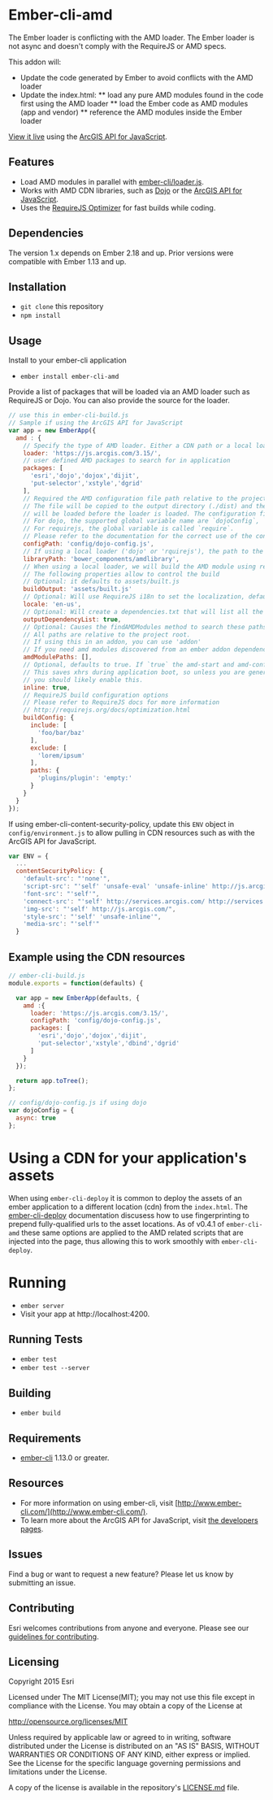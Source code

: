 # Ember-cli-amd

The Ember loader is conflicting with the AMD loader. The Ember loader is not async and doesn't comply with the RequireJS or AMD specs. 

This addon will:
* Update the code generated by Ember to avoid conflicts with the AMD loader
* Update the index.html:
** load any pure AMD modules found in the code first using the AMD loader
** load the Ember code as AMD modules (app and vendor)
** reference the AMD modules inside the Ember loader

[View it live](http://esri.github.io/ember-cli-amd/) using the [ArcGIS API for JavaScript](https://developers.arcgis.com/javascript/).

## Features
* Load AMD modules in parallel with [ember-cli/loader.js](https://github.com/ember-cli/loader.js).
* Works with AMD CDN libraries, such as [Dojo](https://dojotoolkit.org/download/) or the [ArcGIS API for JavaScript](https://developers.arcgis.com/javascript/).
* Uses the [RequireJS Optimizer](http://requirejs.org/docs/optimization.html) for fast builds while coding.

## Dependencies
The version 1.x depends on Ember 2.18 and up.
Prior versions were compatible with Ember 1.13 and up.

## Installation

* `git clone` this repository
* `npm install`

## Usage

Install to your ember-cli application

* `ember install ember-cli-amd`

Provide a list of packages that will be loaded via an AMD loader such as RequireJS or Dojo. You can also provide the source for the loader.
```javascript
// use this in ember-cli-build.js
// Sample if using the ArcGIS API for JavaScript
var app = new EmberApp({
  amd : {
    // Specify the type of AMD loader. Either a CDN path or a local loader ('dojo' or 'requirejs')
    loader: 'https://js.arcgis.com/3.15/',
    // user defined AMD packages to search for in application
    packages: [
      'esri','dojo','dojox','dijit',
      'put-selector','xstyle','dgrid'
    ],
    // Required the AMD configuration file path relative to the project root.
    // The file will be copied to the output directory (./dist) and the configuration file
    // will be loaded before the loader is loaded. The configuration file must define the global variable used by the specific loader.
    // For dojo, the supported global variable name are `dojoConfig`, `djConfig` or `require`.
    // For requirejs, the global variable is called `require`.
    // Please refer to the documentation for the correct use of the configuration object.
    configPath: 'config/dojo-config.js',
    // If using a local loader ('dojo' or 'rquirejs'), the path to the AMD library must be provided.
    libraryPath: 'bower_components/amdlibrary',
    // When using a local loader, we will build the AMD module using requirejs into a single file
    // The following properties allow to control the build
    // Optional: it defaults to assets/built.js
    buildOutput: 'assets/built.js'
    // Optional: Will use RequireJS i18n to set the localization, default is 'en-us'
    locale: 'en-us',
    // Optional: Will create a dependencies.txt that will list all the AMD dependencies in the application, default is false
    outputDependencyList: true,
    // Optional: Causes the findAMDModules method to search these paths in addition to 'app'
    // All paths are relative to the project root.
    // If using this in an addon, you can use 'addon'
    // If you need amd modules discovered from an ember addon dependency, you can use 'node_modules/addon-name/addon'
    amdModulePaths: [],
    // Optional, defaults to true. If `true` the amd-start and amd-config scripts will be inlined into index.html.
    // This saves xhrs during application boot, so unless you are generating your index.html file on the fly (i.e. from node or rails)
    // you should likely enable this.
    inline: true,
    // RequireJS build configuration options
    // Please refer to RequireJS docs for more information
    // http://requirejs.org/docs/optimization.html
    buildConfig: {
      include: [
        'foo/bar/baz'
      ],
      exclude: [
        'lorem/ipsum'
      ],
      paths: {
        'plugins/plugin': 'empty:'
      }
    }
  }
});
```

If using ember-cli-content-security-policy, update this `ENV` object in `config/environment.js` to allow pulling in CDN resources such as with the ArcGIS API for JavaScript.
```javascript
var ENV = {
  ...
  contentSecurityPolicy: {
    'default-src': "'none'",
    'script-src': "'self' 'unsafe-eval' 'unsafe-inline' http://js.arcgis.com/ https://js.arcgis.com/",
    'font-src': "'self'",
    'connect-src': "'self' http://services.arcgis.com/ http://services.arcgisonline.com/",
    'img-src': "'self' http://js.arcgis.com/",
    'style-src': "'self' 'unsafe-inline'",
    'media-src': "'self'"
  }
```

## Example using the CDN resources

```javascript
// ember-cli-build.js
module.exports = function(defaults) {

  var app = new EmberApp(defaults, {
    amd :{
      loader: 'https://js.arcgis.com/3.15/',
      configPath: 'config/dojo-config.js',
      packages: [
        'esri','dojo','dojox','dijit',
        'put-selector','xstyle','dbind','dgrid'
      ]
    }
  });

  return app.toTree();
};
```

```javascript
// config/dojo-config.js if using dojo
var dojoConfig = {
  async: true
};
```

# Using a CDN for your application's assets
When using `ember-cli-deploy` it is common to deploy the assets of an ember application to a different location (cdn) from the `index.html`. The [ember-cli-deploy](http://ember-cli.com/ember-cli-deploy/docs/v0.5.x/fingerprinting/) documentation discusess how to use fingerprinting to prepend fully-qualified urls to the asset locations. As of v0.4.1 of `ember-cli-amd` these same options are applied to the AMD related scripts that are injected into the page, thus allowing this to work smoothly with `ember-cli-deploy`.

# Running

* `ember server`
* Visit your app at http://localhost:4200.

## Running Tests

* `ember test`
* `ember test --server`

## Building

* `ember build`

## Requirements
* [ember-cli](http://www.ember-cli.com/) 1.13.0 or greater.

## Resources
* For more information on using ember-cli, visit [http://www.ember-cli.com/](http://www.ember-cli.com/).
* To learn more about the ArcGIS API for JavaScript, visit [the developers pages](https://developers.arcgis.com/javascript/).

## Issues

Find a bug or want to request a new feature?  Please let us know by submitting an issue.

## Contributing

Esri welcomes contributions from anyone and everyone. Please see our [guidelines for contributing](https://github.com/esri/contributing).

## Licensing
Copyright 2015 Esri

Licensed under The MIT License(MIT);
you may not use this file except in compliance with the License.
You may obtain a copy of the License at

   http://opensource.org/licenses/MIT

Unless required by applicable law or agreed to in writing, software
distributed under the License is distributed on an "AS IS" BASIS,
WITHOUT WARRANTIES OR CONDITIONS OF ANY KIND, either express or implied.
See the License for the specific language governing permissions and
limitations under the License.

A copy of the license is available in the repository's [LICENSE.md](LICENSE.md) file.
